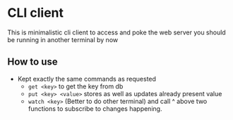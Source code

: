 # CLI client

This is minimalistic cli client to access and poke the web server you should be running in another terminal by now


## How to use

- Kept exactly the same commands as requested 
    - ```get <key>``` to get the key from db
    - ```put <key> <value>``` stores as well as updates already present value
    - ```watch <key>``` (Better to do other terminal) and call ^ above two functions to subscribe to changes happening.